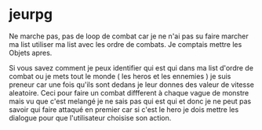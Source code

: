 # jeurpg
Ne marche pas, pas de loop de combat car je ne n'ai pas su faire marcher ma list utiliser ma list avec les ordre de combats. Je comptais mettre les Objets apres.

Si vous savez comment je peux identifier qui est qui dans ma list d'ordre de combat ou je mets tout le monde ( les heros et les ennemies ) je suis preneur car une fois 
qu'ils sont dedans je leur donnes des valeur de vitesse aleatoire. Ceci pour faire un combat diffferent à chaque vague de monstre mais vu que c'est melangé je ne sais pas qui
est qui et donc je ne peut pas savoir qui faire attaqué en premier car si c'est le hero je dois mettre les dialogue pour que l'utilisateur choisise son action.
